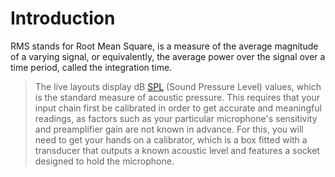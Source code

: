 # Introduction

RMS stands for Root Mean Square, is a measure of the average magnitude of a varying signal, or equivalently, the average power over the signal over a time period, called the integration time.

>The live layouts display dB [SPL](07_Metering_01_RMS_Metering_04_SPL.md) (Sound Pressure Level) values, which is the standard measure of acoustic pressure. 
>This requires that your input chain first be calibrated in order to get accurate and meaningful readings, as factors such as your particular microphone's sensitivity and preamplifier gain are not known in advance. 
>For this, you will need to get your hands on a calibrator, which is a box fitted with a transducer that outputs a known acoustic level and features a socket designed to hold the microphone.


